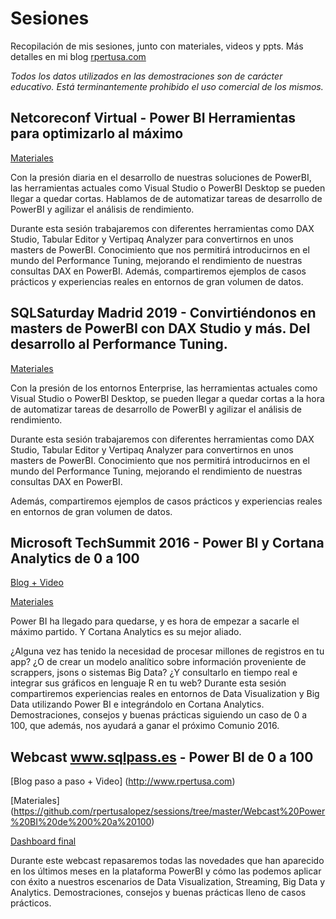 # Sesiones

Recopilación de mis sesiones, junto con materiales, videos y ppts. Más detalles en mi blog [rpertusa.com](http://www.rpertusa.com)

*Todos los datos utilizados en las demostraciones son de carácter educativo. Está terminantemente prohibido el uso comercial de los mismos.*

## Netcoreconf Virtual - Power BI Herramientas para optimizarlo al máximo
[Materiales](https://github.com/rpertusalopez/sessions/tree/master/PowerBI%20Herramientas%20para%20optimizarlo%20al%20maximo)

Con la presión diaria en el desarrollo de nuestras soluciones de PowerBI, las herramientas actuales como Visual Studio o PowerBI Desktop se pueden llegar a quedar cortas. Hablamos de de automatizar tareas de desarrollo de PowerBI y agilizar el análisis de rendimiento. 

Durante esta sesión trabajaremos con diferentes herramientas como DAX Studio, Tabular Editor y Vertipaq Analyzer para convertirnos en unos masters de PowerBI. 
Conocimiento que nos permitirá introducirnos en el mundo del Performance Tuning, mejorando el rendimiento de nuestras consultas DAX en PowerBI. Además, compartiremos ejemplos de casos prácticos y experiencias reales en entornos de gran volumen de datos.

## SQLSaturday Madrid 2019 - Convirtiéndonos en masters de PowerBI con DAX Studio y más. Del desarrollo al Performance Tuning.

[Materiales](https://github.com/rpertusalopez/sessions/tree/master/Convirtiendonos%20en%20maestros%20de%20PowerBI%20con%20DAX%20Studio%20y%20mas%20%20SQLSatMadrid%202019) 

Con la presión de los entornos Enterprise, las herramientas actuales como Visual Studio o PowerBI Desktop, se pueden llegar a quedar cortas a la hora de automatizar tareas de desarrollo de PowerBI y agilizar el análisis de rendimiento.

Durante esta sesión trabajaremos con diferentes herramientas como DAX Studio, Tabular Editor y Vertipaq Analyzer para convertirnos en unos masters de PowerBI.
Conocimiento que nos permitirá introducirnos en el mundo del Performance Tuning, mejorando el rendimiento de nuestras consultas DAX en PowerBI.

Además, compartiremos ejemplos de casos prácticos y experiencias reales en entornos de gran volumen de datos.


## Microsoft TechSummit 2016 - Power BI y Cortana Analytics de 0 a 100
[Blog + Video](http://www.rpertusa.com)

[Materiales](https://github.com/rpertusalopez/sessions/tree/master/Microsoft%20TechSum%202016%20-%20PowerBI%20y%20Cortana%20Analytics%20de%200%20a%20100)

Power BI ha llegado para quedarse, y es hora de empezar a sacarle el máximo partido. Y Cortana Analytics es su mejor aliado. 

¿Alguna vez has tenido la necesidad de procesar millones de registros en tu app? ¿O de crear un modelo analítico sobre información proveniente de scrappers, jsons o sistemas Big Data? ¿Y consultarlo en tiempo real e integrar sus gráficos en lenguaje R en tu web? 
Durante esta sesión compartiremos experiencias reales en entornos de Data Visualization y Big Data utilizando Power BI e integrándolo en Cortana Analytics. 
Demostraciones, consejos y buenas prácticas siguiendo un caso de 0 a 100, que además, nos ayudará a ganar el próximo Comunio 2016.

## Webcast www.sqlpass.es - Power BI de 0 a 100
[Blog paso a paso + Video] (http://www.rpertusa.com)

[Materiales] (https://github.com/rpertusalopez/sessions/tree/master/Webcast%20Power%20BI%20de%200%20a%20100) 

[Dashboard final](https://app.powerbi.com/view?r=eyJrIjoiOGZhZWY0Y2EtYmJmZC00OGU0LWI5YzUtZDdjZDZjNTUxZDcxIiwidCI6ImNhYTQxZjRlLWI2ZDktNDc2MC05OTA0LWFmM2M2Y2M0YjQ1YyIsImMiOjh9)

Durante este webcast repasaremos todas las novedades que han aparecido en los últimos meses en la plataforma PowerBI y cómo las podemos aplicar con éxito a nuestros escenarios de Data Visualization, Streaming, Big Data y Analytics. Demostraciones, consejos y buenas prácticas lleno de casos prácticos.
